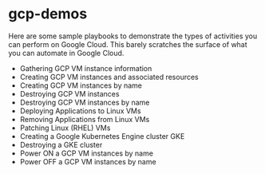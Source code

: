 # gcp-demos
Here are some sample playbooks to demonstrate the types of activities you can perform on Google Cloud.  This barely scratches the surface of what you can automate in Google Cloud.

*  Gathering GCP VM instance information
*  Creating GCP VM instances and associated resources
*  Creating GCP VM instances by name
*  Destroying GCP VM instances
*  Destroying GCP VM instances by name
*  Deploying Applications to Linux VMs
*  Removing Applications from Linux VMs
*  Patching Linux (RHEL) VMs
*  Creating a Google Kubernetes Engine cluster GKE
*  Destroying a GKE cluster
*  Power ON a GCP VM instances by name
*  Power OFF a GCP VM instances by name
